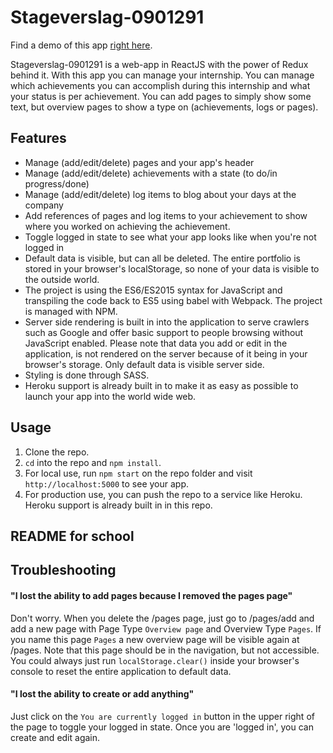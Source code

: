 # Stageverslag-0901291

Find a demo of this app <a href="https://stageverslag-0901291.herokuapp.com" target="_blank">right here</a>.

Stageverslag-0901291 is a web-app in ReactJS with the power of Redux behind it. With this app you can manage your internship. You can manage which achievements you can accomplish during this internship and what your status is per achievement. You can add pages to simply show some text, but overview pages to show a type on (achievements, logs or pages).

## Features
- Manage (add/edit/delete) pages and your app's header
- Manage (add/edit/delete) achievements with a state (to do/in progress/done)
- Manage (add/edit/delete) log items to blog about your days at the company
- Add references of pages and log items to your achievement to show where you worked on achieving the achievement.
- Toggle logged in state to see what your app looks like when you're not logged in
- Default data is visible, but can all be deleted. The entire portfolio is stored in your browser's localStorage, so none of your data is visible to the outside world.
- The project is using the ES6/ES2015 syntax for JavaScript and transpiling the code back to ES5 using babel with Webpack. The project is managed with NPM.
- Server side rendering is built in into the application to serve crawlers such as Google and offer basic support to people browsing without JavaScript enabled. Please note that data you add or edit in the application, is not rendered on the server because of it being in your browser's storage. Only default data is visible server side.
- Styling is done through SASS.
- Heroku support is already built in to make it as easy as possible to launch your app into the world wide web.

## Usage
1. Clone the repo.
2. `cd` into the repo and `npm install`.
3. For local use, run `npm start` on the repo folder and visit `http://localhost:5000` to see your app.
4. For production use, you can push the repo to a service like Heroku. Heroku support is already built in in this repo.

## README for school

## Troubleshooting
#### "I lost the ability to add pages because I removed the pages page"
 Don't worry. When you delete the /pages page, just go to /pages/add and add a new page with Page Type `Overview page` and Overview Type `Pages`. If you name this page `Pages` a new overview page will be visible again at /pages. Note that this page should be in the navigation, but not accessible. You could always just run `localStorage.clear()` inside your browser's console to reset the entire application to default data.
#### "I lost the ability to create or add anything"
Just click on the `You are currently logged in` button in the upper right of the page to toggle your logged in state. Once you are 'logged in', you can create and edit again.